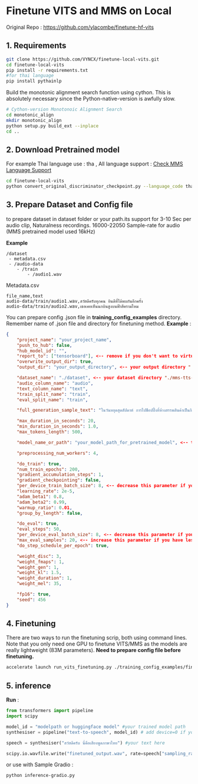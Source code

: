 # Finetune VITS and MMS on Local

Original Repo : https://github.com/ylacombe/finetune-hf-vits

## 1. Requirements

```sh
git clone https://github.com/VYNCX/finetune-local-vits.git
cd finetune-local-vits
pip install -r requirements.txt
#for thai language
pip install pythainlp
```

Build the monotonic alignment search function using cython. This is absolutely necessary since the Python-native-version is awfully slow.
```sh
# Cython-version Monotonoic Alignment Search
cd monotonic_align
mkdir monotonic_align
python setup.py build_ext --inplace
cd ..
```
## 2. Download Pretrained model

For example Thai language use : tha ,
All language support : [Check MMS Language Support](https://dl.fbaipublicfiles.com/mms/misc/language_coverage_mms.html)

```sh
cd finetune-local-vits
python convert_original_discriminator_checkpoint.py --language_code tha --pytorch_dump_folder_path <local-folder> #example ./models_dump
```
## 3. Prepare Dataset and Config file

to prepare dataset in dataset folder or your path.its support for 
    3-10 Sec per audio clip, Naturalness recordings.
    16000-22050 Sample-rate for audio (MMS pretrained model used 16kHz)

**Example** 
```text
/dataset
 - metadata.csv
 - /audio-data
    - /train
        - /audio1.wav
```
Metadata.csv

```text
file_name,text
audio-data/train/audio1.wav,สวัสดีครับทุกคน ยินดีที่ได้พบกันอีกครั้ง
audio-data/train/audio2.wav,เธอเคยเห็นนกบินสูงบนฟ้าสีครามไหม
```
You can prepare config .json file in **training_config_examples** directory. Remember name of .json file and directory for finetuning method.
**Example** :
```json
{
    "project_name": "your_project_name",
    "push_to_hub": false,
    "hub_model_id": "",
    "report_to": ["tensorboard"], <-- remove if you don't want to virtualize train process.
    "overwrite_output_dir": true,
    "output_dir": "your_output_directory", <-- your output directory "./output" for local.

    "dataset_name": "./dataset", <-- your dataset directory "./mms-tts-datasets/train" for local.
    "audio_column_name": "audio",
    "text_column_name": "text",
    "train_split_name": "train",
    "eval_split_name": "train",

    "full_generation_sample_text": "ในวันหยุดสุดสัปดาห์ การไปช็อปปิ้งที่ห้างสรรพสินค้าเป็นกิจกรรมที่ทำให้เราผ่อนคลายจากความเครียดในชีวิตประจำวัน",

    "max_duration_in_seconds": 20,
    "min_duration_in_seconds": 1.0,
    "max_tokens_length": 500,

    "model_name_or_path": "your_model_path_for_pretrained_model", <-- this model from "Download Pretrained model" method.

    "preprocessing_num_workers": 4,

    "do_train": true,
    "num_train_epochs": 200,
    "gradient_accumulation_steps": 1,
    "gradient_checkpointing": false,
    "per_device_train_batch_size": 8, <-- decrease this parameter if you have less VRAM.
    "learning_rate": 2e-5,
    "adam_beta1": 0.8,
    "adam_beta2": 0.99,
    "warmup_ratio": 0.01,
    "group_by_length": false,

    "do_eval": true,
    "eval_steps": 50,
    "per_device_eval_batch_size": 8, <-- decrease this parameter if you have less VRAM.
    "max_eval_samples": 20, <-- increase this parameter if you have less sample audio.
    "do_step_schedule_per_epoch": true,

    "weight_disc": 3,
    "weight_fmaps": 1,
    "weight_gen": 1,
    "weight_kl": 1.5,
    "weight_duration": 1,
    "weight_mel": 35,

    "fp16": true,
    "seed": 456
}
```


## 4. Finetuning

There are two ways to run the finetuning scrip, both using command lines. Note that you only need one GPU to finetune VITS/MMS as the models are really lightweight (83M parameters).
**Need to prepare config file before finetuning.**

```sh
accelerate launch run_vits_finetuning.py ./training_config_examples/finetune_mms_thai.json
```

## 5. inference

**Run** :

```python
from transformers import pipeline
import scipy

model_id = "modelpath or huggingface model" #your trained model path
synthesiser = pipeline("text-to-speech", model_id) # add device=0 if you want to use a GPU

speech = synthesiser("สวัสดีครับ นี่คือเสียงพูดภาษาไทย") #your text here

scipy.io.wavfile.write("finetuned_output.wav", rate=speech["sampling_rate"], data=speech["audio"][0])
```

or use with Sample Gradio : 

```sh
python inference-gradio.py
```
